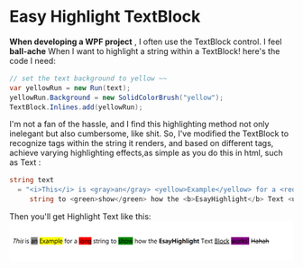 # Easy Highlight TextBlock


**When developing a WPF project** , I often use the TextBlock control. I feel **ball-ache** When I want to highlight a string within a TextBlock! here's the code I need:

```c#
// set the text background to yellow ~~
var yellowRun = new Run(text);
yellowRun.Background = new SolidColorBrush("yellow");
TextBlock.Inlines.add(yellowRun);

```

I'm not a fan of the hassle, and I find this highlighting method not only inelegant but also cumbersome, like shit. So, I've modified the TextBlock to recognize tags within the string it renders, and based on different tags, achieve varying highlighting effects,as simple as you do this in html, such as Text :

```C#
string text
  = "<i>This</i> is <gray>an</gray> <yellow>Example</yellow> for a <red>long</red>
     string to <green>show</green> how the <b>EsayHighlight</b> Text <u>Block</u> <purple>works!</purple> <del>Hahah</del>";
```

Then you'll get Highlight Text like this:
![EasyHighlightTextBlock](https://raw.githubusercontent.com/zuweie/photobed/master/QQ%E5%9B%BE%E7%89%8720240421153105.png)







